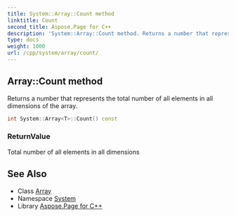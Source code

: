```yaml
---
title: System::Array::Count method
linktitle: Count
second_title: Aspose.Page for C++
description: 'System::Array::Count method. Returns a number that represents the total number of all elements in all dimensions of the array in C++.'
type: docs
weight: 1000
url: /cpp/system/array/count/
---
```

## Array::Count method


Returns a number that represents the total number of all elements in all dimensions of the array.

```cpp
int System::Array<T>::Count() const
```


### ReturnValue

Total number of all elements in all dimensions

## See Also

* Class [Array](../)
* Namespace [System](../../)
* Library [Aspose.Page for C++](../../../)
